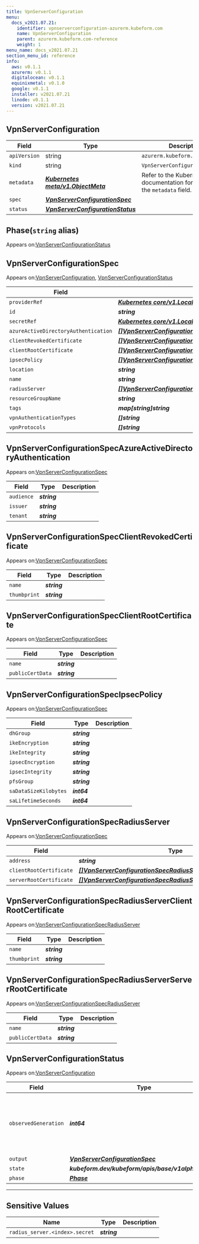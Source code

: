 ```yaml
---
title: VpnServerConfiguration
menu:
  docs_v2021.07.21:
    identifier: vpnserverconfiguration-azurerm.kubeform.com
    name: VpnServerConfiguration
    parent: azurerm.kubeform.com-reference
    weight: 1
menu_name: docs_v2021.07.21
section_menu_id: reference
info:
  aws: v0.1.1
  azurerm: v0.1.1
  digitalocean: v0.1.1
  equinixmetal: v0.1.0
  google: v0.1.1
  installer: v2021.07.21
  linode: v0.1.1
  version: v2021.07.21
---
```


## VpnServerConfiguration
| Field | Type | Description |
| ------ | ----- | ----------- |
| `apiVersion` | string | `azurerm.kubeform.com/v1alpha1` |
|    `kind` | string | `VpnServerConfiguration` |
| `metadata` | ***[Kubernetes meta/v1.ObjectMeta](https://v1-18.docs.kubernetes.io/docs/reference/generated/kubernetes-api/v1.18/#objectmeta-v1-meta)***|Refer to the Kubernetes API documentation for the fields of the `metadata` field.|
| `spec` | ***[VpnServerConfigurationSpec](#vpnserverconfigurationspec)***||
| `status` | ***[VpnServerConfigurationStatus](#vpnserverconfigurationstatus)***||
## Phase(`string` alias)

Appears on:[VpnServerConfigurationStatus](#vpnserverconfigurationstatus)

## VpnServerConfigurationSpec

Appears on:[VpnServerConfiguration](#vpnserverconfiguration), [VpnServerConfigurationStatus](#vpnserverconfigurationstatus)

| Field | Type | Description |
| ------ | ----- | ----------- |
| `providerRef` | ***[Kubernetes core/v1.LocalObjectReference](https://v1-18.docs.kubernetes.io/docs/reference/generated/kubernetes-api/v1.18/#localobjectreference-v1-core)***||
| `id` | ***string***||
| `secretRef` | ***[Kubernetes core/v1.LocalObjectReference](https://v1-18.docs.kubernetes.io/docs/reference/generated/kubernetes-api/v1.18/#localobjectreference-v1-core)***||
| `azureActiveDirectoryAuthentication` | ***[[]VpnServerConfigurationSpecAzureActiveDirectoryAuthentication](#vpnserverconfigurationspecazureactivedirectoryauthentication)***| ***(Optional)*** |
| `clientRevokedCertificate` | ***[[]VpnServerConfigurationSpecClientRevokedCertificate](#vpnserverconfigurationspecclientrevokedcertificate)***| ***(Optional)*** |
| `clientRootCertificate` | ***[[]VpnServerConfigurationSpecClientRootCertificate](#vpnserverconfigurationspecclientrootcertificate)***| ***(Optional)*** |
| `ipsecPolicy` | ***[[]VpnServerConfigurationSpecIpsecPolicy](#vpnserverconfigurationspecipsecpolicy)***| ***(Optional)*** |
| `location` | ***string***||
| `name` | ***string***||
| `radiusServer` | ***[[]VpnServerConfigurationSpecRadiusServer](#vpnserverconfigurationspecradiusserver)***| ***(Optional)*** |
| `resourceGroupName` | ***string***||
| `tags` | ***map[string]string***| ***(Optional)*** |
| `vpnAuthenticationTypes` | ***[]string***||
| `vpnProtocols` | ***[]string***| ***(Optional)*** |
## VpnServerConfigurationSpecAzureActiveDirectoryAuthentication

Appears on:[VpnServerConfigurationSpec](#vpnserverconfigurationspec)

| Field | Type | Description |
| ------ | ----- | ----------- |
| `audience` | ***string***||
| `issuer` | ***string***||
| `tenant` | ***string***||
## VpnServerConfigurationSpecClientRevokedCertificate

Appears on:[VpnServerConfigurationSpec](#vpnserverconfigurationspec)

| Field | Type | Description |
| ------ | ----- | ----------- |
| `name` | ***string***||
| `thumbprint` | ***string***||
## VpnServerConfigurationSpecClientRootCertificate

Appears on:[VpnServerConfigurationSpec](#vpnserverconfigurationspec)

| Field | Type | Description |
| ------ | ----- | ----------- |
| `name` | ***string***||
| `publicCertData` | ***string***||
## VpnServerConfigurationSpecIpsecPolicy

Appears on:[VpnServerConfigurationSpec](#vpnserverconfigurationspec)

| Field | Type | Description |
| ------ | ----- | ----------- |
| `dhGroup` | ***string***||
| `ikeEncryption` | ***string***||
| `ikeIntegrity` | ***string***||
| `ipsecEncryption` | ***string***||
| `ipsecIntegrity` | ***string***||
| `pfsGroup` | ***string***||
| `saDataSizeKilobytes` | ***int64***||
| `saLifetimeSeconds` | ***int64***||
## VpnServerConfigurationSpecRadiusServer

Appears on:[VpnServerConfigurationSpec](#vpnserverconfigurationspec)

| Field | Type | Description |
| ------ | ----- | ----------- |
| `address` | ***string***||
| `clientRootCertificate` | ***[[]VpnServerConfigurationSpecRadiusServerClientRootCertificate](#vpnserverconfigurationspecradiusserverclientrootcertificate)***| ***(Optional)*** |
| `serverRootCertificate` | ***[[]VpnServerConfigurationSpecRadiusServerServerRootCertificate](#vpnserverconfigurationspecradiusserverserverrootcertificate)***||
## VpnServerConfigurationSpecRadiusServerClientRootCertificate

Appears on:[VpnServerConfigurationSpecRadiusServer](#vpnserverconfigurationspecradiusserver)

| Field | Type | Description |
| ------ | ----- | ----------- |
| `name` | ***string***||
| `thumbprint` | ***string***||
## VpnServerConfigurationSpecRadiusServerServerRootCertificate

Appears on:[VpnServerConfigurationSpecRadiusServer](#vpnserverconfigurationspecradiusserver)

| Field | Type | Description |
| ------ | ----- | ----------- |
| `name` | ***string***||
| `publicCertData` | ***string***||
## VpnServerConfigurationStatus

Appears on:[VpnServerConfiguration](#vpnserverconfiguration)

| Field | Type | Description |
| ------ | ----- | ----------- |
| `observedGeneration` | ***int64***| ***(Optional)*** Resource generation, which is updated on mutation by the API Server.|
| `output` | ***[VpnServerConfigurationSpec](#vpnserverconfigurationspec)***| ***(Optional)*** |
| `state` | ***kubeform.dev/kubeform/apis/base/v1alpha1.State***| ***(Optional)*** |
| `phase` | ***[Phase](#phase)***| ***(Optional)*** |
---
## Sensitive Values
| Name | Type | Description |
|------|------|-------------|
| `radius_server.<index>.secret` | ***string*** ||
